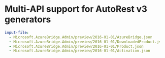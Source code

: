 # Multi-API support for AutoRest v3 generators

``` yaml $(enable-multi-api)
input-file:
  - Microsoft.AzureBridge.Admin/preview/2016-01-01/AzureBridge.json
  - Microsoft.AzureBridge.Admin/preview/2016-01-01/DownloadedProduct.json
  - Microsoft.AzureBridge.Admin/preview/2016-01-01/Product.json
  - Microsoft.AzureBridge.Admin/preview/2016-01-01/Activation.json
```

